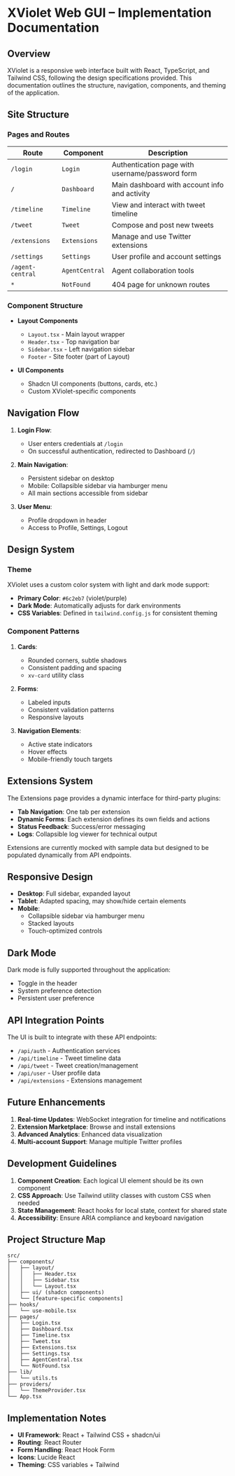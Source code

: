
# XViolet Web GUI – Implementation Documentation

## Overview

XViolet is a responsive web interface built with React, TypeScript, and Tailwind CSS, following the design specifications provided. This documentation outlines the structure, navigation, components, and theming of the application.

## Site Structure

### Pages and Routes

| Route | Component | Description |
|-------|-----------|-------------|
| `/login` | `Login` | Authentication page with username/password form |
| `/` | `Dashboard` | Main dashboard with account info and activity |
| `/timeline` | `Timeline` | View and interact with tweet timeline |
| `/tweet` | `Tweet` | Compose and post new tweets |
| `/extensions` | `Extensions` | Manage and use Twitter extensions |
| `/settings` | `Settings` | User profile and account settings |
| `/agent-central` | `AgentCentral` | Agent collaboration tools |
| `*` | `NotFound` | 404 page for unknown routes |

### Component Structure

- **Layout Components**
  - `Layout.tsx` - Main layout wrapper
  - `Header.tsx` - Top navigation bar
  - `Sidebar.tsx` - Left navigation sidebar
  - `Footer` - Site footer (part of Layout)

- **UI Components**
  - Shadcn UI components (buttons, cards, etc.)
  - Custom XViolet-specific components

## Navigation Flow

1. **Login Flow**:
   - User enters credentials at `/login`
   - On successful authentication, redirected to Dashboard (`/`)

2. **Main Navigation**:
   - Persistent sidebar on desktop
   - Mobile: Collapsible sidebar via hamburger menu
   - All main sections accessible from sidebar

3. **User Menu**:
   - Profile dropdown in header
   - Access to Profile, Settings, Logout

## Design System

### Theme

XViolet uses a custom color system with light and dark mode support:

- **Primary Color**: `#6c2eb7` (violet/purple)
- **Dark Mode**: Automatically adjusts for dark environments
- **CSS Variables**: Defined in `tailwind.config.js` for consistent theming

### Component Patterns

1. **Cards**:
   - Rounded corners, subtle shadows
   - Consistent padding and spacing
   - `xv-card` utility class

2. **Forms**:
   - Labeled inputs
   - Consistent validation patterns
   - Responsive layouts

3. **Navigation Elements**:
   - Active state indicators
   - Hover effects
   - Mobile-friendly touch targets

## Extensions System

The Extensions page provides a dynamic interface for third-party plugins:

- **Tab Navigation**: One tab per extension
- **Dynamic Forms**: Each extension defines its own fields and actions
- **Status Feedback**: Success/error messaging
- **Logs**: Collapsible log viewer for technical output

Extensions are currently mocked with sample data but designed to be populated dynamically from API endpoints.

## Responsive Design

- **Desktop**: Full sidebar, expanded layout
- **Tablet**: Adapted spacing, may show/hide certain elements
- **Mobile**: 
  - Collapsible sidebar via hamburger menu
  - Stacked layouts
  - Touch-optimized controls

## Dark Mode

Dark mode is fully supported throughout the application:

- Toggle in the header
- System preference detection
- Persistent user preference

## API Integration Points

The UI is built to integrate with these API endpoints:

- `/api/auth` - Authentication services
- `/api/timeline` - Tweet timeline data
- `/api/tweet` - Tweet creation/management
- `/api/user` - User profile data
- `/api/extensions` - Extensions management

## Future Enhancements

1. **Real-time Updates**: WebSocket integration for timeline and notifications
2. **Extension Marketplace**: Browse and install extensions
3. **Advanced Analytics**: Enhanced data visualization
4. **Multi-account Support**: Manage multiple Twitter profiles

## Development Guidelines

1. **Component Creation**: Each logical UI element should be its own component
2. **CSS Approach**: Use Tailwind utility classes with custom CSS when needed
3. **State Management**: React hooks for local state, context for shared state
4. **Accessibility**: Ensure ARIA compliance and keyboard navigation

## Project Structure Map

```
src/
├── components/
│   ├── layout/
│   │   ├── Header.tsx
│   │   ├── Sidebar.tsx
│   │   └── Layout.tsx
│   ├── ui/ (shadcn components)
│   └── [feature-specific components]
├── hooks/
│   └── use-mobile.tsx
├── pages/
│   ├── Login.tsx
│   ├── Dashboard.tsx
│   ├── Timeline.tsx
│   ├── Tweet.tsx
│   ├── Extensions.tsx
│   ├── Settings.tsx
│   ├── AgentCentral.tsx
│   └── NotFound.tsx
├── lib/
│   └── utils.ts
├── providers/
│   └── ThemeProvider.tsx
└── App.tsx
```

## Implementation Notes

- **UI Framework**: React + Tailwind CSS + shadcn/ui
- **Routing**: React Router
- **Form Handling**: React Hook Form
- **Icons**: Lucide React
- **Theming**: CSS variables + Tailwind
